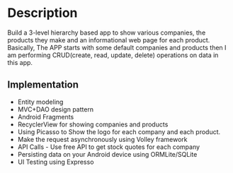 # Description 
Build a 3-level hierarchy based app to show various companies, the
products they make and an informational web page for each product. Basically, The APP starts with some default companies and products then I am performing CRUD(create, read, update, delete) operations on data in this app. 

## Implementation 
* Entity modeling
* MVC+DAO design pattern  
* Android Fragments
* RecyclerView for showing companies and products
* Using Picasso to Show the logo for each company and each product.
* Make the request asynchronously using Volley framework
* API Calls - Use free API to get stock quotes for each company
* Persisting data on your Android device using ORMLite/SQLite
* UI Testing using Expresso
